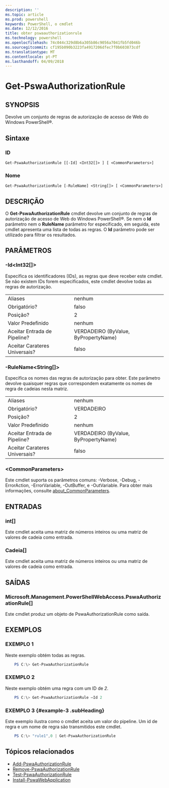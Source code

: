 ```yaml
---
description: ''
ms.topic: article
ms.prod: powershell
keywords: PowerShell, o cmdlet
ms.date: 12/12/2016
title: obter pswaauthorizationrule
ms.technology: powershell
ms.openlocfilehash: 74c044c329d8b6a305b86c9056a7041fb5fd046b
ms.sourcegitcommit: cf195b090b3223fa4917206dfec7f0b603873cdf
ms.translationtype: MT
ms.contentlocale: pt-PT
ms.lasthandoff: 04/09/2018
---
```

# <a name="get-pswaauthorizationrule"></a>Get-PswaAuthorizationRule

## <a name="synopsis"></a>SYNOPSIS

Devolve um conjunto de regras de autorização de acesso de Web do Windows PowerShell®.

## <a name="syntax"></a>Sintaxe

### <a name="id"></a>ID
```
Get-PswaAuthorizationRule [[-Id] <Int32[]> ] [ <CommonParameters>]
```

### <a name="name"></a>Nome
```
Get-PswaAuthorizationRule [-RuleName] <String[]> [ <CommonParameters>]
```

## <a name="description"></a>DESCRIÇÃO

O **Get-PswaAuthorizationRule** cmdlet devolve um conjunto de regras de autorização de acesso de Web do Windows PowerShell®.
Se nem o **Id** parâmetro nem o **RuleName** parâmetro for especificado, em seguida, este cmdlet apresenta uma lista de todas as regras. O **Id** parâmetro pode ser utilizado para filtrar os resultados.

## <a name="parameters"></a>PARÂMETROS

### <a name="-idltint32gt"></a>-Id&lt;Int32\[\]&gt;

Especifica os identificadores (IDs), as regras que deve receber este cmdlet. Se não existem IDs forem especificados, este cmdlet devolve todas as regras de autorização.

|||
|-|-|
| Aliases                              | nenhum                                 |
| Obrigatório?                            | falso                                |
| Posição?                            | 2                                    |
| Valor Predefinido                        | nenhum                                 |
| Aceitar Entrada de Pipeline?               | VERDADEIRO (ByValue, ByPropertyName)       |
| Aceitar Carateres Universais?          | falso                                |

### <a name="-rulenameltstringgt"></a>-RuleName&lt;String\[\]&gt;

Especifica os nomes das regras de autorização para obter. Este parâmetro devolve quaisquer regras que correspondem exatamente os nomes de regra de cadeias nesta matriz.

|||
|-|-|
| Aliases                              | nenhum                                 |
| Obrigatório?                            | VERDADEIRO                                 |
| Posição?                            | 2                                    |
| Valor Predefinido                        | nenhum                                 |
| Aceitar Entrada de Pipeline?               | VERDADEIRO (ByValue, ByPropertyName)       |
| Aceitar Carateres Universais?          | falso                                |

### <a name="ltcommonparametersgt"></a>&lt;CommonParameters&gt;

Este cmdlet suporta os parâmetros comuns: -Verbose, -Debug, -ErrorAction, -ErrorVariable, -OutBuffer, e -OutVariable.
Para obter mais informações, consulte [about_CommonParameters](http://go.microsoft.com/fwlink/p/?LinkID=113216).

## <a name="inputs"></a>ENTRADAS

### <a name="int"></a>int\[\]

Este cmdlet aceita uma matriz de números inteiros ou uma matriz de valores de cadeia como entrada.

### <a name="string"></a>Cadeia\[\]

Este cmdlet aceita uma matriz de números inteiros ou uma matriz de valores de cadeia como entrada.

## <a name="outputs"></a>SAÍDAS

### <a name="microsoftmanagementpowershellwebaccesspswaauthorizationrule"></a>Microsoft.Management.PowerShellWebAccess.PswaAuthorizationRule\[\]

Este cmdlet produz um objeto de PswaAuthorizationRule como saída.


## <a name="examples"></a>EXEMPLOS

### <a name="example-1"></a>EXEMPLO 1

Neste exemplo obtém todas as regras.

```PowerShell
    PS C:\> Get-PswaAuthorizationRule
```

### <a name="example-2"></a>EXEMPLO 2

Neste exemplo obtém uma regra com um ID de *2*.

```PowerShell
    PS C:\> Get-PswaAuthorizationRule –Id 2
```

### <a name="example-3-example-3-subheading"></a>EXEMPLO 3 {#example-3 .subHeading}

Este exemplo ilustra como o cmdlet aceita um valor do pipeline.
Um id de regra e um nome de regra são transmitidos este cmdlet.

```PowerShell
    PS C:\> "rule1",0 | Get-PswaAuthorizationRule
```

## <a name="related-topics"></a>Tópicos relacionados

- [Add-PswaAuthorizationRule](add-pswaauthorizationrule.md)
- [Remove-PswaAuthorizationRule](remove-pswaauthorizationrule.md)
- [Test-PswaAuthorizationRule](test-pswaauthorizationrule.md)
- [Install-PswaWebApplication](install-pswawebapplication.md)